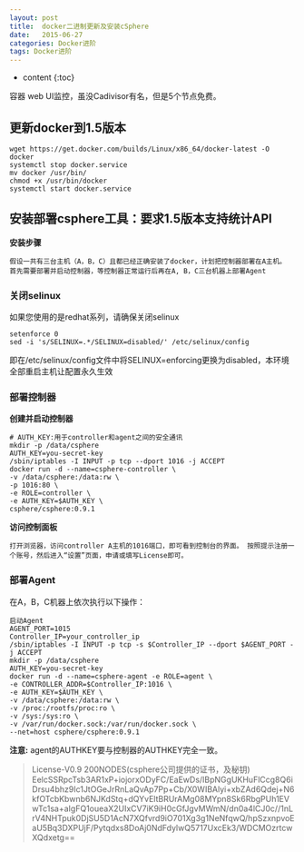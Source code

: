```yaml
---
layout: post
title:  docker二进制更新及安装cSphere
date:   2015-06-27
categories: Docker进阶
tags: Docker进阶
---
```


* content
{:toc}

容器 web UI监控，虽没Cadivisor有名，但是5个节点免费。







## 更新docker到1.5版本

```
wget https://get.docker.com/builds/Linux/x86_64/docker-latest -O docker
systemctl stop docker.service
mv docker /usr/bin/
chmod +x /usr/bin/docker
systemctl start docker.service
```

## 安装部署csphere工具：要求1.5版本支持统计API

**安装步骤**

    假设一共有三台主机（A，B，C）且都已经正确安装了docker，计划把控制器部署在A主机。
    首先需要部署并启动控制器，等控制器正常运行后再在A, B，C三台机器上部署Agent

### 关闭selinux

如果您使用的是redhat系列，请确保关闭selinux

```
setenforce 0
sed -i 's/SELINUX=.*/SELINUX=disabled/' /etc/selinux/config
```
即在/etc/selinux/config文件中将SELINUX=enforcing更换为disabled，本环境全部重启主机让配置永久生效

### 部署控制器

**创建并启动控制器**

```
# AUTH_KEY:用于controller和agent之间的安全通讯
mkdir -p /data/csphere
AUTH_KEY=you-secret-key
/sbin/iptables -I INPUT -p tcp --dport 1016 -j ACCEPT
docker run -d --name=csphere-controller \
-v /data/csphere:/data:rw \
-p 1016:80 \
-e ROLE=controller \
-e AUTH_KEY=$AUTH_KEY \
csphere/csphere:0.9.1
```

**访问控制面板**

    打开浏览器，访问controller A主机的1016端口，即可看到控制台的界面。 按照提示注册一个账号，然后进入“设置”页面，申请或填写License即可。

### 部署Agent

在A，B，C机器上依次执行以下操作：

```
启动Agent
AGENT_PORT=1015
Controller_IP=your_controller_ip
/sbin/iptables -I INPUT -p tcp -s $Controller_IP --dport $AGENT_PORT -j ACCEPT
mkdir -p /data/csphere
AUTH_KEY=you-secret-key
docker run -d --name=csphere-agent -e ROLE=agent \
-e CONTROLLER_ADDR=$Controller_IP:1016 \
-e AUTH_KEY=$AUTH_KEY \
-v /data/csphere:/data:rw \
-v /proc:/rootfs/proc:ro \
-v /sys:/sys:ro \
-v /var/run/docker.sock:/var/run/docker.sock \
--net=host csphere/csphere:0.9.1
```

**注意:** agent的AUTHKEY要与控制器的AUTHKEY完全一致。

>License-V0.9 200NODES(csphere公司提供的证书，及秘钥)
EelcSSRpcTsb3AR1xP+iojorxODyFC/EaEwDs/IBpNGgUKHuFlCcg8Q6iDrsu4bhz9Ic1JtOGeJrRnLaQvAp7Pp+Cb/X0WIBAlyi+xbZAd6Qdej+N6kfOTcbKbwnb6NJKdStq+dQYvEltBRUrAMg08MYpn8Sk6RbgPUh1EVwTc1sa+aIgFQ1oueaX2UIxCV7iK9iH0cGfJgvMWmN/dn0a4lCJ0c//1nLrV4NHTpuk0DjSU5D1AcN7XQfvrd9iO701Xg3g1NeNfqwQ/hpSzxnpvoEaU5Bq3DXPUjF/Pytqdxs8DoAj0NdFdylwQ5717UxcEk3/WDCMOzrtcwXQdxetg==
